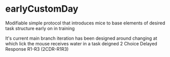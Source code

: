 # earlyCustomDay
Modifiable simple protocol that introduces mice to base elements of desired task structure early on in training


It's current main branch iteration has been designed around changing at which lick the mouse receives water in a task deigned  2 Choice Delayed Response R1-R3 (2CDR-R1R3) 
